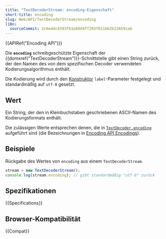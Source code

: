 ```yaml
---
title: "TextDecoderStream: encoding-Eigenschaft"
short-title: encoding
slug: Web/API/TextDecoderStream/encoding
l10n:
  sourceCommit: 2c6e4dc4393fb1e60d4ff293f011b62b23659cab
---
```


{{APIRef("Encoding API")}}

Die **`encoding`** schreibgeschützte Eigenschaft der {{domxref("TextDecoderStream")}}-Schnittstelle gibt einen String zurück, der den Namen des von dem spezifischen Decoder verwendeten Kodierungsalgorithmus enthält.

Die Kodierung wird durch den [Konstruktor](/de/docs/Web/API/TextDecoderStream/TextDecoderStream) `label`-Parameter festgelegt und standardmäßig auf `utf-8` gesetzt.

## Wert

Ein String, der den in Kleinbuchstaben geschriebenen ASCII-Namen des Kodierungsformats enthält.

Die zulässigen Werte entsprechen denen, die in [`TextDecoder.encoding`](/de/docs/Web/API/TextDecoder/encoding) aufgeführt sind (die Bezeichnungen in [Encoding API Encodings](/de/docs/Web/API/Encoding_API/Encodings)).

## Beispiele

Rückgabe des Wertes von `encoding` aus einem `TextDecoderStream`.

```js
stream = new TextDecoderStream();
console.log(stream.encoding); // gibt standardmäßig "utf-8" zurück
```

## Spezifikationen

{{Specifications}}

## Browser-Kompatibilität

{{Compat}}
